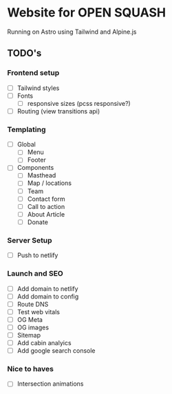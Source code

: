 # Website for OPEN SQUASH

Running on Astro using Tailwind and Alpine.js

## TODO's

### Frontend setup

-   [ ] Tailwind styles
-   [ ] Fonts
    -   [ ] responsive sizes (pcss responsive?)
-   [ ] Routing (view transitions api)

### Templating

-   [ ] Global
    -   [ ] Menu
    -   [ ] Footer
-   [ ] Components
    -   [ ] Masthead
    -   [ ] Map / locations
    -   [ ] Team
    -   [ ] Contact form
    -   [ ] Call to action
    -   [ ] About Article
    -   [ ] Donate

### Server Setup

-   [ ] Push to netlify

### Launch and SEO

-   [ ] Add domain to netlify
-   [ ] Add domain to config
-   [ ] Route DNS
-   [ ] Test web vitals
-   [ ] OG Meta
-   [ ] OG images
-   [ ] Sitemap
-   [ ] Add cabin analyics
-   [ ] Add google search console

### Nice to haves

-   [ ] Intersection animations
